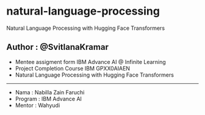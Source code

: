 # natural-language-processing
Natural Language Processing with Hugging Face Transformers
## Author : @SvitlanaKramar

- Mentee assigment form IBM Advance AI @ Infinite Learning
- Project Completion Course IBM GPXX0AIAEN
- Natural Language Processing with Hugging Face Transformers
---

- Nama : Nabilla Zain Faruchi
- Program : IBM Advance AI
- Mentor : Wahyudi
